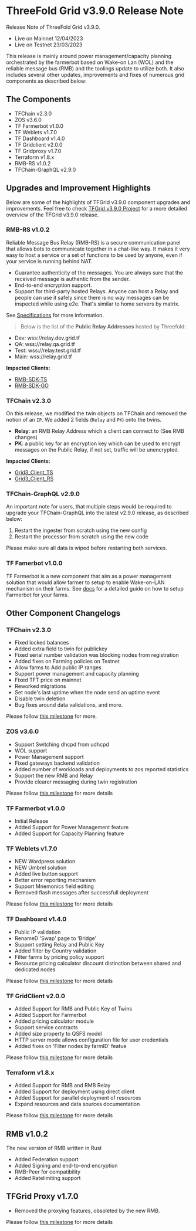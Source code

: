 # ThreeFold Grid v3.9.0 Release Note

Release Note of ThreeFold Grid v3.9.0.

- Live on Mainnet 12/04/2023
- Live on Testnet 23/03/2023


This release is mainly around power management/capacity planning orchestrated by the farmerbot based on Wake-on Lan (WOL) and the reliable message bus (RMB) and the toolings update to utilize both. It also includes several other updates, improvements and fixes of numerous grid components as described below:

## The Components

- TFChain v2.3.0
- ZOS v3.6.0
- TF Farmerbot v1.0.0
- TF Weblets v1.7.0
- TF Dashboard v1.4.0
- TF Gridclient v2.0.0
- TF Gridproxy v1.7.0
- Terraform v1.8.x
- RMB-RS v1.0.2
- TFChain-GraphQL v2.9.0

## Upgrades and Improvement Highlights

Below are some of the highlights of TFGrid v3.9.0 component upgrades and improvements.
Feel free to check [TFGrid v3.9.0 Project](https://github.com/orgs/threefoldtech/projects/172) for a more detailed overview of the TFGrid v3.9.0 release.


### RMB-RS v1.0.2

Reliable Message Bus Relay (RMB-RS) is a secure communication panel that allows bots to communicate together in a chat-like way. It makes it very easy to host a service or a set of functions to be used by anyone, even if your service is running behind NAT.

- Guarantee authenticity of the messages. You are always sure that the received message is authentic from the sender.
- End-to-end encryption support.
- Support for third-party hosted Relays. Anyone can host a Relay and people can use it safely since there is no way messages can be inspected while using e2e. That's similar to home servers by matrix.

See [Specifications](https://github.com/threefoldtech/rmb-rs/blob/main/docs/readme.md) for more information.

> Below is the list of the __Public Relay Addresses__ hosted by Threefold:

- Dev: wss://relay.dev.grid.tf
- QA: wss://relay.qa.grid.tf
- Test: wss://relay.test.grid.tf 
- Main: wss://relay.grid.tf 

__Impacted Clients:__

- [RMB-SDK-TS](https://github.com/threefoldtech/rmb-sdk-ts/releases/tag/v1.1.1)
- [RMB-SDK-GO](https://github.com/threefoldtech/rmb-sdk-go/releases/tag/v1.0.0)


### TFChain v2.3.0

On this release, we modified the twin objects on TFChain and removed the notion of an `IP`. We added 2 fields (`Relay` and `PK`) onto the twins.

- __Relay__: an RMB Relay Address which a client can connect to (See RMB changes)
- __PK__: a public key for an encryption key which can be used to encrypt messages on the Public Relay, if not set, traffic will be unencrypted.

__Impacted Clients:__

- [Grid3_Client_TS](https://github.com/threefoldtech/grid3_client_ts/releases/tag/1.5.3)
- [Grid3_Client_RS](https://github.com/threefoldtech/grid3_client_rs/releases/tag/v0.2.0)

### TFChain-GraphQL v2.9.0

An important note for users, that multiple steps would be required to upgrade your TFChain-GraphQL into the latest v2.9.0 release, as described below:

1. Restart the ingester from scratch using the new config
2. Restart the processor from scratch using the new code

Please make sure all data is wiped before restarting both services.

### TF Famerbot v1.0.0

TF Farmerbot is a new component that aim as a power management solution that would allow farmer to setup to enable Wake-on-LAN mechanism on their farms. See [docs](https://manual.grid.tf/farmerbot/farmerbot.html) for a detailed guide on how to setup Farmerbot for your farms.

## Other Component Changelogs

### TFChain v2.3.0

- Fixed locked balances
- Added extra field to twin for publickey
- Fixed serial number validation was blocking nodes from registration
- Added fixes on Farming policies on Testnet 
- Allow farms to Add public IP ranges
- Support power management and capacity planning
- Fixed TFT price on mainnet
- Reworked migrations
- Set node's last uptime when the node send an uptime event
- Disable twin deletion
- Bug fixes around data validations, and more.

Please follow [this milestone](https://github.com/threefoldtech/tfchain/milestone/11) for more.

### ZOS v3.6.0

- Support Switching dhcpd from udhcpd
- WOL support
- Power Management support
- Fixed gateways backend validation
- Added number of workloads and deployments to zos reported statistics
- Support the new RMB and Relay
- Provide clearer messaging during twin registration

Please follow [this milestone](https://github.com/threefoldtech/zos/milestone/12) for more details

### TF Farmerbot v1.0.0

- Initial Release
- Added Support for Power Management feature
- Added Support for Capacity Planning feature

### TF Weblets v1.7.0

- NEW Wordpress solution
- NEW Umbrel solution
- Added live button support
- Better error reporting mechanism
- Support Mnemonics field editing
- Removed flash messages after successfull deployment

Please follow [this milestone](https://github.com/threefoldtech/grid_weblets/milestone/9) for more details

### TF Dashboard v1.4.0

- Public IP validation
- RenameD 'Swap' page to 'Bridge'
- Support setting Relay and Public Key
- Added filter by Country validation
- Filter farms by pricing policy support
- Resource pricing calculator discount distinction between shared and dedicated nodes

Please follow [this milestone](https://github.com/threefoldtech/tfgrid_dashboard/milestone/13) for more details

### TF GridClient v2.0.0

- Added Support for RMB and Public Key of Twins
- Added Support for Farmerbot
- Added pricing calculator module
- Support service contracts
- Added size property to QSFS model
- HTTP server mode allows configuration file for user credentials
- Added fixes on 'Filter nodes by farmID' featue


Please follow [this milestone](https://github.com/threefoldtech/grid3_client_ts/milestone/15) for more details

### Terraform v1.8.x

- Added Support for RMB and RMB Relay
- Added Support for deployment using direct client 
- Added Support for parallel deployment of resources
- Expand resources and data sources documentation

Please follow [this milestone](https://github.com/threefoldtech/terraform-provider-grid/milestone/16) for more details

## RMB v1.0.2

The new version of RMB written in Rust

- Added Federation support
- Added Signing and end-to-end encryption
- RMB-Peer for compatibility
- Added Ratelimiting support

## TFGrid Proxy v1.7.0

- Removed the proxying features, obsoleted by the new RMB.

Please follow [this milestone](https://github.com/threefoldtech/tfgridclient_proxy/milestone/6) for more details



